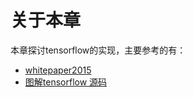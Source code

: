 # 关于本章

本章探讨tensorflow的实现，主要参考的有：

- [whitepaper2015](http://download.tensorflow.org/paper/whitepaper2015.pdf)
- [图解tensorflow 源码](https://github.com/yao62995/tensorflow)
